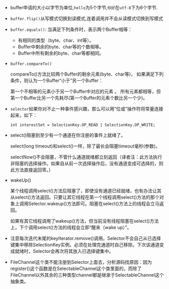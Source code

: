 * buffer申请的大小以字节为单位,`hello`为5个字节,`你好`在`utf-8`下为6个字节.
* `buffer.flip()`从写模式切换到读模式,连着调用并不会从读模式切换到写模式
* `buffer.equals()`:
    当满足下列条件时，表示两个Buffer相等：
    * 有相同的类型（byte、char、int等）。
    * Buffer中剩余的byte、char等的个数相等。
    * Buffer中所有剩余的byte、char等都相同。
* `buffer.compareTo()`

    compareTo()方法比较两个Buffer的剩余元素(byte、char等)， 如果满足下列条件，则认为一个Buffer“小于”另一个Buffer：

    第一个不相等的元素小于另一个Buffer中对应的元素 。
    所有元素都相等，但第一个Buffer比另一个先耗尽(第一个Buffer的元素个数比另一个少)。
* `selector`如果你对不止一种事件感兴趣，那么可以用“位或”操作符将常量连接起来，如下：
    ```
    int interestSet = SelectionKey.OP_READ | SelectionKey.OP_WRITE;
    ```
* select()阻塞到至少有一个通道在你注册的事件上就绪了。

  select(long timeout)和select()一样，除了最长会阻塞timeout毫秒(参数)。

  selectNow()不会阻塞，不管什么通道就绪都立刻返回（译者注：此方法执行非阻塞的选择操作。如果自从前一次选择操作后，没有通道变成可选择的，则此方法直接返回零。）
* wakeUp()

  某个线程调用select()方法后阻塞了，即使没有通道已经就绪，也有办法让其从select()方法返回。只要让其它线程在第一个线程调用select()方法的那个对象上调用Selector.wakeup()方法即可。阻塞在select()方法上的线程会立马返回。

  如果有其它线程调用了wakeup()方法，但当前没有线程阻塞在select()方法上，下个调用select()方法的线程会立即“醒来（wake up）”。
* 注意每次迭代末尾的keyIterator.remove()调用。Selector不会自己从已选择键集中移除SelectionKey实例。必须在处理完通道时自己移除。下次该通道变成就绪时，Selector会再次将其放入已选择键集中。
* FileChannel这个类不能注册到Selector上面去，分析源码找原因：因为register()这个函数是在SelectableChannel这个类里面的，而除了FileChannel以外其余的三种类型channel都是继承于SelectableChannel这个抽象类。